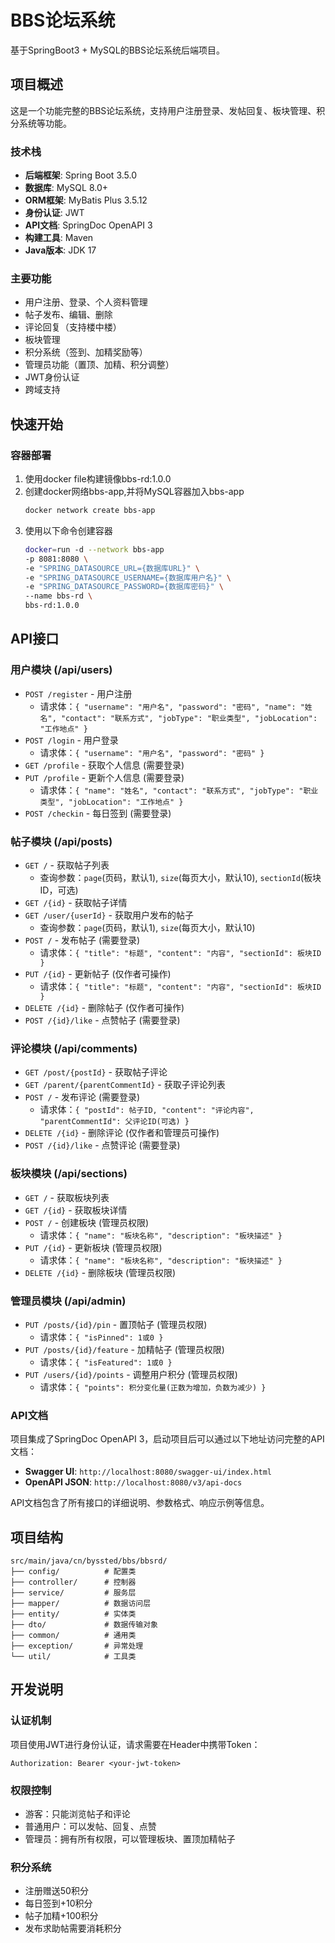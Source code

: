 # BBS论坛系统

基于SpringBoot3 + MySQL的BBS论坛系统后端项目。

## 项目概述

这是一个功能完整的BBS论坛系统，支持用户注册登录、发帖回复、板块管理、积分系统等功能。

### 技术栈

- **后端框架**: Spring Boot 3.5.0
- **数据库**: MySQL 8.0+
- **ORM框架**: MyBatis Plus 3.5.12
- **身份认证**: JWT
- **API文档**: SpringDoc OpenAPI 3
- **构建工具**: Maven
- **Java版本**: JDK 17

### 主要功能

- 用户注册、登录、个人资料管理
- 帖子发布、编辑、删除
- 评论回复（支持楼中楼）
- 板块管理
- 积分系统（签到、加精奖励等）
- 管理员功能（置顶、加精、积分调整）
- JWT身份认证
- 跨域支持

## 快速开始

### 容器部署

1. 使用docker file构建镜像bbs-rd:1.0.0
2. 创建docker网络bbs-app,并将MySQL容器加入bbs-app
   ```bash
   docker network create bbs-app
   ``` 
3. 使用以下命令创建容器
   ```bash
   docker=run -d --network bbs-app
   -p 8081:8080 \
   -e "SPRING_DATASOURCE_URL={数据库URL}" \ 
   -e "SPRING_DATASOURCE_USERNAME={数据库用户名}" \
   -e "SPRING_DATASOURCE_PASSWORD={数据库密码}" \
   --name bbs-rd \
   bbs-rd:1.0.0
   ```

## API接口

### 用户模块 (/api/users)

- `POST /register` - 用户注册
  - 请求体：`{ "username": "用户名", "password": "密码", "name": "姓名", "contact": "联系方式", "jobType": "职业类型", "jobLocation": "工作地点" }`
- `POST /login` - 用户登录
  - 请求体：`{ "username": "用户名", "password": "密码" }`
- `GET /profile` - 获取个人信息 (需要登录)
- `PUT /profile` - 更新个人信息 (需要登录)
  - 请求体：`{ "name": "姓名", "contact": "联系方式", "jobType": "职业类型", "jobLocation": "工作地点" }`
- `POST /checkin` - 每日签到 (需要登录)

### 帖子模块 (/api/posts)

- `GET /` - 获取帖子列表
  - 查询参数：`page`(页码，默认1), `size`(每页大小，默认10), `sectionId`(板块ID，可选)
- `GET /{id}` - 获取帖子详情
- `GET /user/{userId}` - 获取用户发布的帖子
  - 查询参数：`page`(页码，默认1), `size`(每页大小，默认10)
- `POST /` - 发布帖子 (需要登录)
  - 请求体：`{ "title": "标题", "content": "内容", "sectionId": 板块ID }`
- `PUT /{id}` - 更新帖子 (仅作者可操作)
  - 请求体：`{ "title": "标题", "content": "内容", "sectionId": 板块ID }`
- `DELETE /{id}` - 删除帖子 (仅作者可操作)
- `POST /{id}/like` - 点赞帖子 (需要登录)

### 评论模块 (/api/comments)

- `GET /post/{postId}` - 获取帖子评论
- `GET /parent/{parentCommentId}` - 获取子评论列表
- `POST /` - 发布评论 (需要登录)
  - 请求体：`{ "postId": 帖子ID, "content": "评论内容", "parentCommentId": 父评论ID(可选) }`
- `DELETE /{id}` - 删除评论 (仅作者和管理员可操作)
- `POST /{id}/like` - 点赞评论 (需要登录)

### 板块模块 (/api/sections)

- `GET /` - 获取板块列表
- `GET /{id}` - 获取板块详情
- `POST /` - 创建板块 (管理员权限)
  - 请求体：`{ "name": "板块名称", "description": "板块描述" }`
- `PUT /{id}` - 更新板块 (管理员权限)
  - 请求体：`{ "name": "板块名称", "description": "板块描述" }`
- `DELETE /{id}` - 删除板块 (管理员权限)

### 管理员模块 (/api/admin)

- `PUT /posts/{id}/pin` - 置顶帖子 (管理员权限)
  - 请求体：`{ "isPinned": 1或0 }`
- `PUT /posts/{id}/feature` - 加精帖子 (管理员权限)
  - 请求体：`{ "isFeatured": 1或0 }`
- `PUT /users/{id}/points` - 调整用户积分 (管理员权限)
  - 请求体：`{ "points": 积分变化量(正数为增加，负数为减少) }`

### API文档

项目集成了SpringDoc OpenAPI 3，启动项目后可以通过以下地址访问完整的API文档：

- **Swagger UI**: `http://localhost:8080/swagger-ui/index.html`
- **OpenAPI JSON**: `http://localhost:8080/v3/api-docs`

API文档包含了所有接口的详细说明、参数格式、响应示例等信息。

## 项目结构

```
src/main/java/cn/byssted/bbs/bbsrd/
├── config/          # 配置类
├── controller/      # 控制器
├── service/         # 服务层
├── mapper/          # 数据访问层
├── entity/          # 实体类
├── dto/             # 数据传输对象
├── common/          # 通用类
├── exception/       # 异常处理
└── util/            # 工具类
```

## 开发说明

### 认证机制

项目使用JWT进行身份认证，请求需要在Header中携带Token：

```
Authorization: Bearer <your-jwt-token>
```

### 权限控制

- 游客：只能浏览帖子和评论
- 普通用户：可以发帖、回复、点赞
- 管理员：拥有所有权限，可以管理板块、置顶加精帖子

### 积分系统

- 注册赠送50积分
- 每日签到+10积分
- 帖子加精+100积分
- 发布求助帖需要消耗积分
